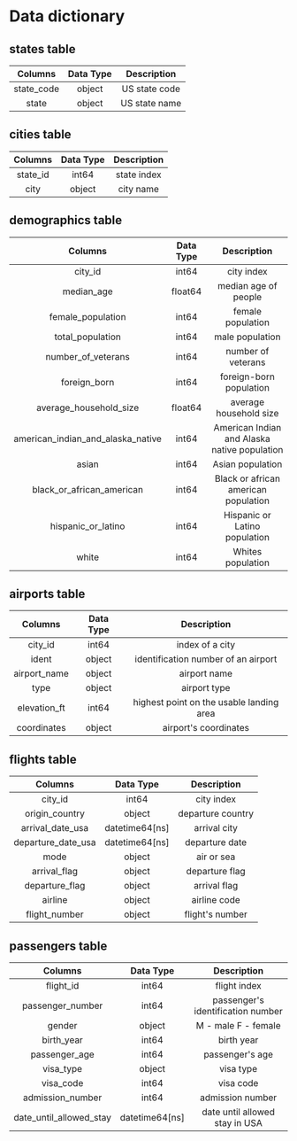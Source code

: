 # Data dictionary

## states table

| Columns    | Data Type | Description   |
| :--------: |:---------:| :------------:|
| state_code | object    | US state code |
| state      | object    | US state name |

## cities table

| Columns  | Data Type | Description |
| :------: |:---------:| :----------:|
| state_id | int64     | state index |
| city     | object    | city name   |


## demographics table

| Columns  | Data Type | Description |
| :------------------------------: |:-----:| :------------------------------------------:|
| city_id                          |int64  | city index                                  |
| median_age                       |float64| median age of people                        |
| female_population                |int64  | female population                           |
| total_population                 |int64  | male population                             |      
| number_of_veterans               |int64  | number of veterans                          |
| foreign_born                     |int64  |foreign-born population                      |
| average_household_size           |float64| average household size                      |
| american_indian_and_alaska_native|int64  | American Indian and Alaska native population|
| asian                            |int64  | Asian population                            |
| black_or_african_american        |int64  | Black or african american population        |
| hispanic_or_latino               |int64  | Hispanic or Latino population               |
| white                            |int64  | Whites population                           |

## airports table

| Columns     | Data Type | Description                             |
| :---------: |:---------:| :--------------------------------------:|
| city_id     | int64     | index of a city                         |
| ident       | object    | identification number of an airport     |
| airport_name| object    | airport name                            |
| type        | object    | airport type                            |
| elevation_ft| int64     | highest point on the usable landing area|
| coordinates | object    | airport's coordinates                   |

## flights table

| Columns            | Data Type      | Description       |
| :----------------: |:--------------:| :----------------:|
| city_id            | int64          | city index        |
| origin_country     | object         | departure country |
| arrival_date_usa   | datetime64[ns] | arrival city      |
| departure_date_usa | datetime64[ns] | departure date    |
| mode               | object         | air or sea        |
| arrival_flag       | object         | departure flag    |
| departure_flag     | object         | arrival flag      |
| airline            | object         | airline code      |
| flight_number      | object         | flight's number   |

## passengers table

| Columns                  | Data Type      | Description                       |
| :----------------------: |:--------------:| :--------------------------------:|
| flight_id                | int64          | flight index                      |
| passenger_number         | int64          | passenger's identification number |
| gender                   | object         | M - male F - female               |          
| birth_year               | int64          | birth year                        |
| passenger_age            | int64          | passenger's age                   |
| visa_type                | object         | visa type                         |
| visa_code                | int64          | visa code                         |
| admission_number         | int64          | admission number                  |
| date_until_allowed_stay  | datetime64[ns] | date until allowed stay in USA    |